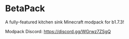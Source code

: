 # BetaPack
A fully-featured kitchen sink Minecraft modpack for b1.7.3!

Modpack Discord: https://discord.gg/WGrwz7ZSgQ
